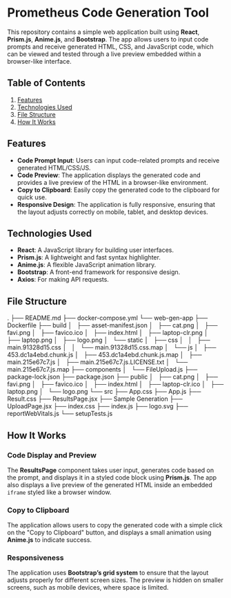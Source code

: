 # Prometheus Code Generation Tool

This repository contains a simple web application built using **React**, **Prism.js**, **Anime.js**, and **Bootstrap**. The app allows users to input code prompts and receive generated HTML, CSS, and JavaScript code, which can be viewed and tested through a live preview embedded within a browser-like interface.

## Table of Contents

1. [Features](#features)
2. [Technologies Used](#technologies-used)
3. [File Structure](#file-structure)
4. [How It Works](#how-it-works)


## Features

- **Code Prompt Input**: Users can input code-related prompts and receive generated HTML/CSS/JS.
- **Code Preview**: The application displays the generated code and provides a live preview of the HTML in a browser-like environment.
- **Copy to Clipboard**: Easily copy the generated code to the clipboard for quick use.
- **Responsive Design**: The application is fully responsive, ensuring that the layout adjusts correctly on mobile, tablet, and desktop devices.

## Technologies Used

- **React**: A JavaScript library for building user interfaces.
- **Prism.js**: A lightweight and fast syntax highlighter.
- **Anime.js**: A flexible JavaScript animation library.
- **Bootstrap**: A front-end framework for responsive design.
- **Axios**: For making API requests.

## File Structure

.
├── README.md
├── docker-compose.yml
└── web-gen-app
├── Dockerfile
├── build
│   ├── asset-manifest.json
│   ├── cat.png
│   ├── favi.png
│   ├── favico.ico
│   ├── index.html
│   ├── laptop-clr.png
│   ├── laptop.png
│   ├── logo.png
│   └── static
│       ├── css
│       │   ├── main.91328d15.css
│       │   └── main.91328d15.css.map
│       └── js
│           ├── 453.dc1a4ebd.chunk.js
│           ├── 453.dc1a4ebd.chunk.js.map
│           ├── main.215e67c7.js
│           ├── main.215e67c7.js.LICENSE.txt
│           └── main.215e67c7.js.map
├── components
│   └── FileUpload.js
├── package-lock.json
├── package.json
├── public
│   ├── cat.png
│   ├── favi.png
│   ├── favico.ico
│   ├── index.html
│   ├── laptop-clr.ico
│   ├── laptop.png
│   └── logo.png
└── src
├── App.css
├── App.js
├── Result.css
├── ResultsPage.jsx
├── Sample Generation
├── UploadPage.jsx
├── index.css
├── index.js
├── logo.svg
├── reportWebVitals.js
└── setupTests.js


## How It Works

### Code Display and Preview
The **ResultsPage** component takes user input, generates code based on the prompt, and displays it in a styled code block using **Prism.js**. The app also displays a live preview of the generated HTML inside an embedded `iframe` styled like a browser window.

### Copy to Clipboard
The application allows users to copy the generated code with a simple click on the "Copy to Clipboard" button, and displays a small animation using **Anime.js** to indicate success.

### Responsiveness
The application uses **Bootstrap’s grid system** to ensure that the layout adjusts properly for different screen sizes. The preview is hidden on smaller screens, such as mobile devices, where space is limited.


